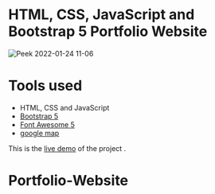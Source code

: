 HTML, CSS, JavaScript and Bootstrap 5 Portfolio Website
=======
![Peek 2022-01-24 11-06](https://user-images.githubusercontent.com/11813341/150726892-d47d1860-b157-4453-aab0-860b1328b25c.gif)

# Tools used #
* HTML, CSS and JavaScript
* [Bootstrap 5](https://getbootstrap.com/docs/5.0/getting-started/introduction/)
* [Font Awesome 5](https://fontawesome.com/)
* [google map](https://www.embed-map.com/)

This is the [live demo](https://brad-portfolio.netlify.app/) of the project . 

# Portfolio-Website
